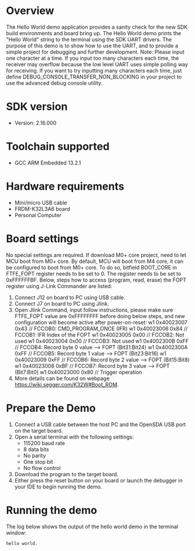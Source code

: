 Overview
========
The Hello World demo application provides a sanity check for the new SDK build environments and board bring up. The Hello
World demo prints the "Hello World" string to the terminal using the SDK UART drivers. The purpose of this demo is to
show how to use the UART, and to provide a simple project for debugging and further development.
Note: Please input one character at a time. If you input too many characters each time, the receiver may overflow
because the low level UART uses simple polling way for receiving. If you want to try inputting many characters each time,
just define DEBUG_CONSOLE_TRANSFER_NON_BLOCKING in your project to use the advanced debug console utility.

SDK version
===========
- Version: 2.16.000

Toolchain supported
===================
- GCC ARM Embedded  13.2.1

Hardware requirements
=====================
- Mini/micro USB cable
- FRDM-K32L3A6 board
- Personal Computer

Board settings
==============
No special settings are required.
If download M0+ core project, need to let MCU boot from M0+ core. By default, MCU will boot from M4 core, it can
be configured to boot from M0+ core. To do so, bitfield BOOT_CORE in FTFE_FOPT register needs to be set to 0.
The register needs to be set to 0xFFFFFFBF. Below, steps how to access (program, read, erase) the FOPT register
using J-Link Commander are listed:
1. Connect J12 on board to PC using USB cable.
2. Connect J7 on board to PC using Jlink.
3. Open Jlink Command, input follow instructions, please make sure FTFE_FOPT value are 0xFFFFFFFF before doing
   below steps, and new configuration will become active after power-on-reset:
    w1 0x40023007 0x43  // FCCOB0: CMD_PROGRAM_ONCE (IFR)
    w1 0x40023006 0x84  // FCCOB1: IFR Index of the FOPT
    w1 0x40023005 0x00  // FCCOB2: Not used
    w1 0x40023004 0x00  // FCCOB3: Not used
    w1 0x4002300B 0xFF  // FCCOB4: Record byte 0 value --> FOPT (Bit31:Bit24)
    w1 0x4002300A 0xFF  // FCCOB5: Record byte 1 value --> FOPT (Bit23:Bit16)
    w1 0x40023009 0xFF  // FCCOB6: Record byte 2 value --> FOPT (Bit15:Bit8)
    w1 0x40023008 0xBF  // FCCOB7: Record byte 3 value --> FOPT (Bit7:Bit0)
    w1 0x40023000 0x80  // Trigger operation
4. More details can be found on webpage https://wiki.segger.com/K32W#Boot_ROM.


Prepare the Demo
================
1.  Connect a USB cable between the host PC and the OpenSDA USB port on the target board. 
2.  Open a serial terminal with the following settings:
    - 115200 baud rate
    - 8 data bits
    - No parity
    - One stop bit
    - No flow control
3.  Download the program to the target board.
4.  Either press the reset button on your board or launch the debugger in your IDE to begin running the demo.

Running the demo
================
The log below shows the output of the hello world demo in the terminal window:
~~~~~~~~~~~~~~~~~~~~~~~~~~~~~~~~~~~
hello world.
~~~~~~~~~~~~~~~~~~~~~~~~~~~~~~~~~~~
